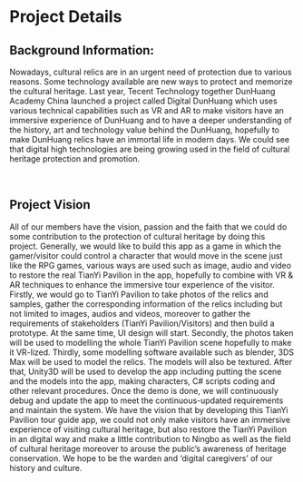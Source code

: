 ---
---

# Project Details
	
##	Background Information:
  Nowadays, cultural relics are in an urgent need of protection due to various reasons. Some technology available are new ways to protect and memorize the cultural heritage.
  Last year, Tecent Technology together DunHuang Academy China launched a project called Digital DunHuang which uses various technical capabilities such as VR and AR to make visitors have an immersive experience of DunHuang and to have a deeper understanding of the history, art and technology value behind the DunHuang, hopefully to make DunHuang relics have an immortal life in modern days.
We could see that digital high technologies are being growing used in the field of cultural heritage protection and promotion.

 
##	Project Vision 
  All of our members have the vision, passion and the faith that we could do some contribution to the protection of cultural heritage by doing this project.
  Generally, we would like to build this app as a game in which the gamer/visitor could control a character that would move in the scene just like the RPG games, various ways are used such as image, audio and video to restore the real TianYi Pavilion in the app, hopefully to combine with VR & AR techniques to enhance the immersive tour experience of the visitor. 
Firstly, we would go to TianYi Pavilion to take photos of the relics and samples, gather the corresponding information of the relics including but not limited to images, audios and videos, moreover to gather the requirements of stakeholders (TianYi Pavilion/Visitors) and then build a prototype.
  At the same time, UI design will start.
  Secondly, the photos taken will be used to modelling the whole TianYi Pavilion scene hopefully to make it VR-lized. 
  Thirdly, some modelling software available such as blender, 3DS Max will be used to model the relics. The models will also be textured. 
After that, Unity3D will be used to develop the app including putting the scene and the models into the app, making characters, C# scripts coding and other relevant procedures.
  Once the demo is done, we will continuously debug and update the app to meet the continuous-updated requirements and maintain the system. 
We have the vision that by developing this TianYi Pavilion tour guide app, we could not only make visitors have an immersive experience of visiting cultural heritage, but also restore the TianYi Pavilion in an digital way and make a little contribution to Ningbo as well as the field of cultural heritage moreover to arouse the public’s awareness of heritage conservation. 
We hope to be the warden and ‘digital caregivers’ of our history and culture.
		

